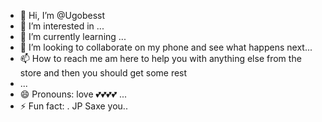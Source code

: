 - 👋 Hi, I’m @Ugobesst
- 👀 I’m interested in ...
- 🌱 I’m currently learning ...
- 💞️ I’m looking to collaborate on my phone and see what happens next...
- 📫 How to reach me am here to help you with anything else from the store and then you should get some rest
- ...
- 😄 Pronouns: love 💕💕💕💕 ...
- ⚡ Fun fact: . JP Saxe you..

<!---
Ugobesst/Ugobesst is a ✨ special ✨ repository because its `README.md` (this file) appears on your GitHub profile.
You can click the Preview link to take a look at your changes.
--->
